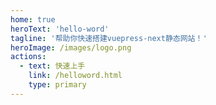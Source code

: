 ```yaml
---
home: true
heroText: 'hello-word'
tagline: '帮助你快速搭建vuepress-next静态网站！'
heroImage: /images/logo.png
actions:
  - text: 快速上手
    link: /helloword.html
    type: primary
---
```


<HomePage />
